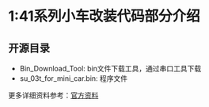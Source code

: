 # 1:41系列小车改装代码部分介绍

## 开源目录

- Bin_Download_Tool: bin文件下载工具，通过串口工具下载
- su_03t_for_mini_car.bin: 程序文件

更多详细资料参考：[官方资料](http://help.aimachip.com/docs/offline_su03t/su_03t_kfb)
